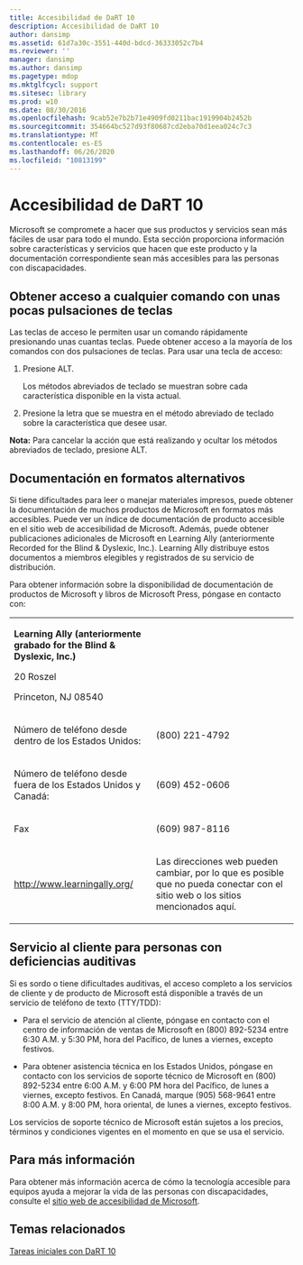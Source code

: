 ```yaml
---
title: Accesibilidad de DaRT 10
description: Accesibilidad de DaRT 10
author: dansimp
ms.assetid: 61d7a30c-3551-440d-bdcd-36333052c7b4
ms.reviewer: ''
manager: dansimp
ms.author: dansimp
ms.pagetype: mdop
ms.mktglfcycl: support
ms.sitesec: library
ms.prod: w10
ms.date: 08/30/2016
ms.openlocfilehash: 9cab52e7b2b71e4909fd0211bac1919904b2452b
ms.sourcegitcommit: 354664bc527d93f80687cd2eba70d1eea024c7c3
ms.translationtype: MT
ms.contentlocale: es-ES
ms.lasthandoff: 06/26/2020
ms.locfileid: "10813199"
---
```

# Accesibilidad de DaRT 10


Microsoft se compromete a hacer que sus productos y servicios sean más fáciles de usar para todo el mundo. Esta sección proporciona información sobre características y servicios que hacen que este producto y la documentación correspondiente sean más accesibles para las personas con discapacidades.

## Obtener acceso a cualquier comando con unas pocas pulsaciones de teclas


Las teclas de acceso le permiten usar un comando rápidamente presionando unas cuantas teclas. Puede obtener acceso a la mayoría de los comandos con dos pulsaciones de teclas. Para usar una tecla de acceso:

1.  Presione ALT.

    Los métodos abreviados de teclado se muestran sobre cada característica disponible en la vista actual.

2.  Presione la letra que se muestra en el método abreviado de teclado sobre la característica que desee usar.

**Nota:**  Para cancelar la acción que está realizando y ocultar los métodos abreviados de teclado, presione ALT.

 

## Documentación en formatos alternativos


Si tiene dificultades para leer o manejar materiales impresos, puede obtener la documentación de muchos productos de Microsoft en formatos más accesibles. Puede ver un índice de documentación de producto accesible en el sitio web de accesibilidad de Microsoft. Además, puede obtener publicaciones adicionales de Microsoft en Learning Ally (anteriormente Recorded for the Blind & Dyslexic, Inc.). Learning Ally distribuye estos documentos a miembros elegibles y registrados de su servicio de distribución.

Para obtener información sobre la disponibilidad de documentación de productos de Microsoft y libros de Microsoft Press, póngase en contacto con:

<table>
<colgroup>
<col width="50%" />
<col width="50%" />
</colgroup>
<tbody>
<tr class="odd">
<td align="left"><p><strong>Learning Ally (anteriormente grabado for the Blind &amp; Dyslexic, Inc.)</strong></p>
<p>20 Roszel</p>
<p>Princeton, NJ 08540</p></td>
<td align="left"><p></p></td>
</tr>
<tr class="even">
<td align="left"><p>Número de teléfono desde dentro de los Estados Unidos:</p></td>
<td align="left"><p>(800) 221-4792</p></td>
</tr>
<tr class="odd">
<td align="left"><p>Número de teléfono desde fuera de los Estados Unidos y Canadá:</p></td>
<td align="left"><p>(609) 452-0606</p></td>
</tr>
<tr class="even">
<td align="left"><p>Fax</p></td>
<td align="left"><p>(609) 987-8116</p></td>
</tr>
<tr class="odd">
<td align="left"><p><a href="https://go.microsoft.com/fwlink/?linkid=239" data-raw-source="[http://www.learningally.org/](https://go.microsoft.com/fwlink/?linkid=239)">http://www.learningally.org/</a></p></td>
<td align="left"><p>Las direcciones web pueden cambiar, por lo que es posible que no pueda conectar con el sitio web o los sitios mencionados aquí.</p></td>
</tr>
</tbody>
</table>

 

## Servicio al cliente para personas con deficiencias auditivas


Si es sordo o tiene dificultades auditivas, el acceso completo a los servicios de cliente y de producto de Microsoft está disponible a través de un servicio de teléfono de texto (TTY/TDD):

-   Para el servicio de atención al cliente, póngase en contacto con el centro de información de ventas de Microsoft en (800) 892-5234 entre 6:30 A.M. y 5:30 PM, hora del Pacífico, de lunes a viernes, excepto festivos.

-   Para obtener asistencia técnica en los Estados Unidos, póngase en contacto con los servicios de soporte técnico de Microsoft en (800) 892-5234 entre 6:00 A.M. y 6:00 PM hora del Pacífico, de lunes a viernes, excepto festivos. En Canadá, marque (905) 568-9641 entre 8:00 A.M. y 8:00 PM, hora oriental, de lunes a viernes, excepto festivos.

Los servicios de soporte técnico de Microsoft están sujetos a los precios, términos y condiciones vigentes en el momento en que se usa el servicio.

## Para más información


Para obtener más información acerca de cómo la tecnología accesible para equipos ayuda a mejorar la vida de las personas con discapacidades, consulte el [sitio web de accesibilidad de Microsoft](https://go.microsoft.com/fwlink/?linkid=8431).

## Temas relacionados


[Tareas iniciales con DaRT 10](getting-started-with-dart-10.md)

 

 





